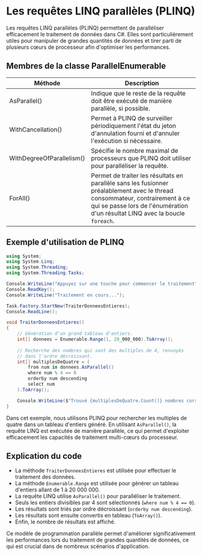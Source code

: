# Les requêtes LINQ parallèles (PLINQ)

Les requêtes LINQ parallèles (PLINQ) permettent de paralléliser efficacement le traitement de données dans C#. Elles sont particulièrement utiles pour manipuler de grandes quantités de données et tirer parti de plusieurs cœurs de processeur afin d'optimiser les performances.

## Membres de la classe ParallelEnumerable

| Méthode | Description |
|---------|-------------|
| AsParallel() | Indique que le reste de la requête doit être exécuté de manière parallèle, si possible. |
| WithCancellation() | Permet à PLINQ de surveiller périodiquement l'état du jeton d'annulation fourni et d'annuler l'exécution si nécessaire. |
| WithDegreeOfParallelism() | Spécifie le nombre maximal de processeurs que PLINQ doit utiliser pour paralléliser la requête. |
| ForAll() | Permet de traiter les résultats en parallèle sans les fusionner préalablement avec le thread consommateur, contrairement à ce qui se passe lors de l'énumération d'un résultat LINQ avec la boucle `foreach`. |

## Exemple d'utilisation de PLINQ

```csharp
using System;
using System.Linq;
using System.Threading;
using System.Threading.Tasks;

Console.WriteLine("Appuyez sur une touche pour commencer le traitement");
Console.ReadKey();
Console.WriteLine("Traitement en cours...");

Task.Factory.StartNew(TraiterDonneesEntieres);
Console.ReadLine();

void TraiterDonneesEntieres()
{
    // Génération d'un grand tableau d'entiers.
    int[] donnees = Enumerable.Range(1, 20_000_000).ToArray();
    
    // Recherche des nombres qui sont des multiples de 4, renvoyés
    // dans l'ordre décroissant.
    int[] multiplesDeQuatre = (
        from num in donnees.AsParallel()
        where num % 4 == 0
        orderby num descending
        select num
    ).ToArray();

    Console.WriteLine($"Trouvé {multiplesDeQuatre.Count()} nombres correspondant à la requête !");
}
```

Dans cet exemple, nous utilisons PLINQ pour rechercher les multiples de quatre dans un tableau d'entiers généré. En utilisant `AsParallel()`, la requête LINQ est exécutée de manière parallèle, ce qui permet d'exploiter efficacement les capacités de traitement multi-cœurs du processeur. 

## Explication du code

- La méthode `TraiterDonneesEntieres` est utilisée pour effectuer le traitement des données.
- La méthode `Enumerable.Range` est utilisée pour générer un tableau d'entiers allant de 1 à 20 000 000.
- La requête LINQ utilise `AsParallel()` pour paralléliser le traitement.
- Seuls les entiers divisibles par 4 sont sélectionnés (`where num % 4 == 0`).
- Les résultats sont triés par ordre décroissant (`orderby num descending`).
- Les résultats sont ensuite convertis en tableau (`ToArray()`).
- Enfin, le nombre de résultats est affiché.

Ce modèle de programmation parallèle permet d'améliorer significativement les performances lors du traitement de grandes quantités de données, ce qui est crucial dans de nombreux scénarios d'application.